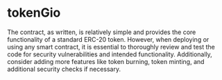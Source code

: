 # tokenGio

The contract, as written, is relatively simple and provides the core functionality of a standard ERC-20 token. However, when deploying or using any smart contract, it is essential to thoroughly review and test the code for security vulnerabilities and intended functionality. Additionally, consider adding more features like token burning, token minting, and additional security checks if necessary.
